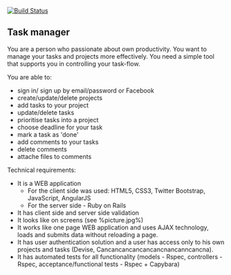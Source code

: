 [![Build Status](https://travis-ci.org/leksster/todo_v2.svg?branch=master)](https://travis-ci.org/leksster/todo_v2)

## Task manager

You are a person who passionate about own productivity. You want to manage your tasks and projects more effectively. You need a simple tool that supports you in controlling your task-flow.

You are able to:
  - sign in/ sign up by email/password or Facebook
  - create/update/delete projects
  - add tasks to your project
  - update/delete tasks
  - prioritise tasks into a project
  - choose deadline for your task
  - mark a task as 'done'
  - add comments to your tasks
  - delete comments
  - attache files to comments

Technical requirements:
  - It is a WEB application
    - For the client side was used: HTML5, CSS3, Twitter Bootstrap, JavaScript, AngularJS
    - For the server side - Ruby on Rails
  - It has client side and server side validation
  - It looks like on screens (see %picture.jpg%)
  - It works like one page WEB application and uses AJAX technology, loads and submits data without reloading a page.
  - It has user authentication solution and a user has access only to his own projects and tasks (Devise, Cancancancancancancnancanncancna).
  - It has automated tests for all functionality (models - Rspec, controllers - Rspec, acceptance/functional tests - Rspec + Capybara)
